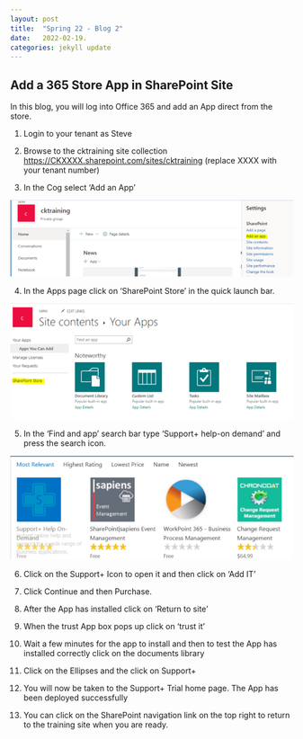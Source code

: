 ```yaml
---
layout: post
title:  "Spring 22 - Blog 2"
date:   2022-02-19.
categories: jekyll update
---
```


 
  <h2> Add a 365 Store App in SharePoint Site </h2> 
In this blog, you will log into Office 365 and add an App direct from the store.

1. Login to your tenant as Steve

2. Browse to the cktraining site collection https://CKXXXX.sharepoint.com/sites/cktraining (replace XXXX with your tenant number)

3. In the Cog select ‘Add an App’

![S1](https://github.com/EddyGeee/My-Blog/blob/main/S1.PNG?raw=true "S1")


4. In the Apps page click on ‘SharePoint Store’ in the quick launch bar.

![s2](https://github.com/EddyGeee/My-Blog/blob/main/s2.PNG?raw=true "s2")

5. In the ‘Find and app’ search bar type ‘Support+ help-on demand’ and press the search icon.

![s3](https://github.com/EddyGeee/My-Blog/blob/main/s3.PNG?raw=true "s3")

6. Click on the Support+ Icon to open it and then click on ‘Add IT’



7. Click Continue and then Purchase.

8. After the App has installed click on ‘Return to site’



9. When the trust App box pops up click on ‘trust it’



10. Wait a few minutes for the app to install and then to test the App has installed correctly click on the documents library



11. Click on the Ellipses and the click on Support+



12. You will now be taken to the Support+ Trial home page. The App has been deployed successfully

13. You can click on the SharePoint navigation link on the top right to return to the training site when you are ready.


